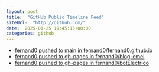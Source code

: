 ```yaml
---
layout: post
title:  "GitHub Public Timeline Feed"
siteUrl:  "http://github.com/"
date:  2025-01-25 19:45:15+00:00
categories: github
---
```

*  [fernand0 pushed to main in fernand0/fernand0.github.io](https://github.com/fernand0/fernand0.github.io/compare/df04d0d03f...d8a971db42)
*  [fernand0 pushed to gh-pages in fernand0/blog-emei](https://github.com/fernand0/blog-emei/compare/e205c2add6...1fe2c0bf10)
*  [fernand0 pushed to gh-pages in fernand0/botElectrico](https://github.com/fernand0/botElectrico/compare/f1e0ded28c...7e84c8b2e1)
